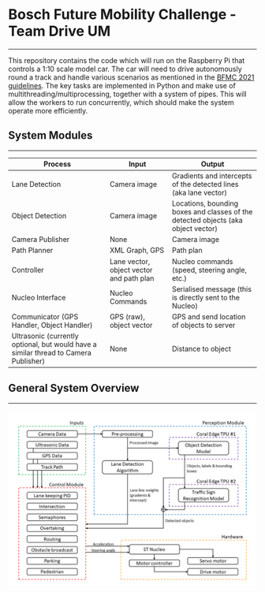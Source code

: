 # Bosch Future Mobility Challenge - Team Drive UM

---
This repository contains the code which will run on the Raspberry Pi that controls a 1:10 scale model car. The car will need to drive autonomously round a track and handle various scenarios as mentioned in the [BFMC 2021 guidelines](https://boschfuturemobility.com/wp-content/uploads/2020/12/BoschFutureMobilityChallenge_Regulations_2021.pdf). The key tasks are implemented in Python and make use of multithreading/multiprocessing, together with a system of pipes. This will allow the workers to run concurrently, which should make the system operate more efficiently.

## System Modules

---
| Process | Input | Output |
| ----------- | ----------- | ----------- |
| Lane Detection | Camera image | Gradients and intercepts of the detected lines (aka lane vector) |
| Object Detection | Camera image | Locations, bounding boxes and classes of the detected objects (aka object vector) |
| Camera Publisher | None | Camera image |
| Path Planner | XML Graph, GPS | Path plan |
| Controller | Lane vector, object vector and path plan | Nucleo commands (speed, steering angle, etc.) |
| Nucleo Interface | Nucleo Commands | Serialised message (this is directly sent to the Nucleo) |
| Communicator (GPS Handler, Object Handler) | GPS (raw), object vector | GPS and send location of objects to server |
| Ultrasonic (currently optional, but would have a similar thread to Camera Publisher) | None | Distance to object |

## General System Overview

---
![architecture](systemOverview.png)